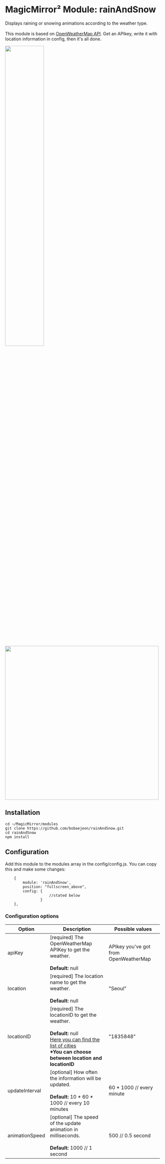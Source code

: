 # MagicMirror² Module: rainAndSnow
Displays raining or snowing animations according to the weather type.<br><br>
This module is based on <a href="https://openweathermap.org/guide">OpenWeatherMap API</a>. Get an APIkey, write it with location information in config, then it's all done.

<img src="https://postfiles.pstatic.net/MjAyMDA2MjFfODMg/MDAxNTkyNjczNTQ1NTIx.wfFInbGKTyTHn-6ELdPao9GZO7IpDAkC47eQdjSQfZYg.gOV6vPerzFr-CDksIqmWIpg8yT73N3gaeAEZBCeXhUkg.PNG.bobaeiscool/SE-5bdf6c6e-628e-4a99-bb01-6127faeeb899.png?type=w773" width=50%>
<img src="https://user-images.githubusercontent.com/67196344/91316901-56a65800-e7f4-11ea-8105-1bafaf5ea52f.png" height=500px>

## Installation
    cd ~/MagicMirror/modules
    git clone https://github.com/bobaejeon/rainAndSnow.git
    cd rainAndSnow
    npm install

## Configuration
Add this module to the modules array in the config/config.js.    You can copy this and make some changes:
``````
    {
        module: 'rainAndSnow',
        position: "fullscreen_above",
        config: {
                    //stated below
                }
    },
``````

### Configuration options
|Option|Description|Possible values|
|------|---|---|
|apiKey|[required] The OpenWeatherMap APIKey to get the weather.<br><br><b>Default:</b> null|APIkey you've got from OpenWeatherMap|
|location|[required] The location name to get the weather.<br><br><b>Default:</b> null|"Seoul"|
|locationID|[required] The locationID to get the weather.<br><br><b>Default:</b> null<br><a href="http://bulk.openweathermap.org/sample/">Here you can find the list of cities</a><br><b>*You can choose between location and locationID</b>|"1835848"|
|updateInterval|[optional] How often the information will be updated.<br><br><b>Default:</b> 10 * 60 * 1000 // every 10 minutes|60 * 1000 // every minute|
|animationSpeed|[optional] The speed of the update animation in milliseconds. <br><br><b>Default:</b> 1000 // 1 second|500 // 0.5 second|
